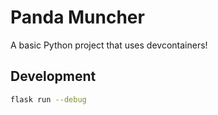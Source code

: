 # Panda Muncher

A basic Python project that uses devcontainers!

## Development

```sh
flask run --debug
```